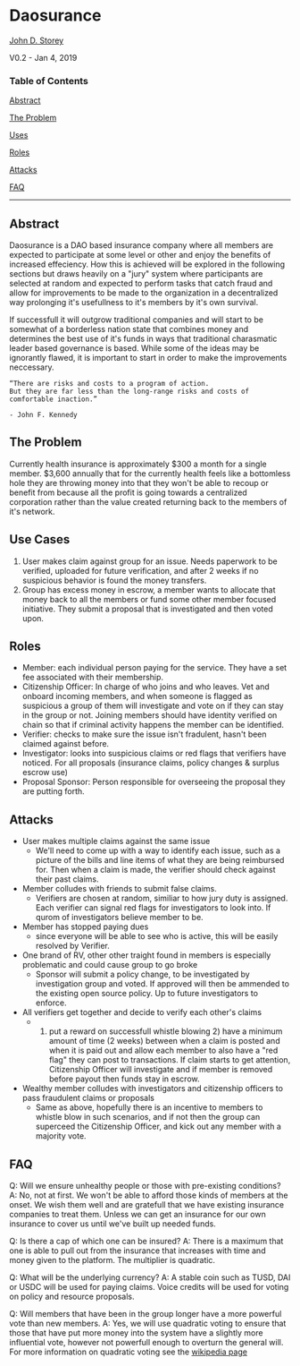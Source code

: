 # Daosurance

[John D. Storey](mailto:johndangerstorey@gmail.com)

V0.2 - Jan 4, 2019

### Table of Contents

[Abstract](#abstract)

[The Problem](#the-problem)

[Uses](#use-cases)

[Roles](#roles)

[Attacks](#attacks)

[FAQ](#faq)

---

## Abstract

Daosurance is a DAO based insurance company where all members are expected to participate at some level or other and enjoy the benefits of increased effeciency.  How this is achieved will be explored in the following sections but draws heavily on a "jury" system where participants are selected at random and expected to perform tasks that catch fraud and allow for improvements to be made to the organization in a decentralized way prolonging it's usefullness to it's members by it's own survival. 

If successfull it will outgrow traditional companies and will start to be somewhat of a borderless nation state that combines money and determines the best use of it's funds in ways that traditional charasmatic leader based governance is based.  While some of the ideas may be ignorantly flawed, it is important to start in order to make the improvements neccessary.

    “There are risks and costs to a program of action. 
    But they are far less than the long-range risks and costs of comfortable inaction.” 
    
    - John F. Kennedy

## The Problem

Currently health insurance is approximately $300 a month for a single member.  $3,600 annually that for the currently health feels like a bottomless hole they are throwing money into that they won't be able to recoup or benefit from because all the profit is going towards a centralized corporation rather than the value created returning back to the members of it's network.

## Use Cases

1. User makes claim against group for an issue.  Needs paperwork to be verified, uploaded for future verification, and after 2 weeks if no suspicious behavior is found the money transfers.
2. Group has excess money in escrow, a member wants to allocate that money back to all the members or fund some other member focused initiative.  They submit a proposal that is investigated and then voted upon.

## Roles

* Member: each individual person paying for the service.  They have a set fee associated with their membership.
* Citizenship Officer: In charge of who joins and who leaves.  Vet and onboard incoming members, and when someone is flagged as suspicious a group of them will investigate and vote on if they can stay in the group or not.  Joining members should have identity verified on chain so that if criminal activity happens the member can be identified.
* Verifier: checks to make sure the issue isn't fradulent, hasn't been claimed against before.
* Investigator: looks into suspicious claims or red flags that verifiers have noticed.  For all proposals (insurance claims, policy changes & surplus escrow use)
* Proposal Sponsor: Person responsible for overseeing the proposal they are putting forth.

## Attacks

* User makes multiple claims against the same issue
  - We'll need to come up with a way to identify each issue, such as a picture of the bills and line items of what they are being reimbursed for.  Then when a claim is made, the verifier should check against their past claims.
* Member colludes with friends to submit false claims.
  - Verifiers are chosen at random, similiar to how jury duty is assigned.  Each verifier can signal red flags for investigators to look into.  If qurom of investigators believe member to be.
* Member has stopped paying dues
  - since everyone will be able to see who is active, this will be easily resolved by Verifier.
* One brand of RV, other other traight found in members is especially problematic and could cause group to go broke
  - Sponsor will submit a policy change, to be investigated by investigation group and voted.  If approved will then be ammended to the existing open source policy.  Up to future investigators to enforce.
* All verifiers get together and decide to verify each other's claims
  - 1) put a reward on successfull whistle blowing 2) have a minimum amount of time (2 weeks) between when a claim is posted and when it is paid out and allow each member to also have a "red flag" they can post to transactions.  If claim starts to get attention, Citizenship Officer will investigate and if member is removed before payout then funds stay in escrow.
* Wealthy member colludes with investigators and citizenship officers to pass fraudulent claims or proposals
  - Same as above, hopefully there is an incentive to members to whistle blow in such scenarios, and if not then the group can superceed the Citizenship Officer, and kick out any member with a majority vote.

## FAQ

Q:  Will we ensure unhealthy people or those with pre-existing conditions?
A:  No, not at first.  We won't be able to afford those kinds of members at the onset.  We wish them well and are gratefull that we have existing insurance companies to treat them. Unless we can get an insurance for our own insurance to cover us until we've built up needed funds. 

Q:  Is there a cap of which one can be insured?
A:  There is a maximum that one is able to pull out from the insurance that increases with time and money given to the platform.  The multiplier is quadratic.

Q:  What will be the underlying currency?
A:  A stable coin such as TUSD, DAI or USDC will be used for paying claims.  Voice credits will be used for voting on policy and resource proposals.

Q:  Will members that have been in the group longer have a more powerful vote than new members.
A:  Yes, we will use quadratic voting to ensure that those that have put more money into the system have a slightly more influential vote, however not powerfull enough to overturn the general will.  For more information on quadratic voting see the [wikipedia page](https://en.wikipedia.org/wiki/Quadratic_voting)